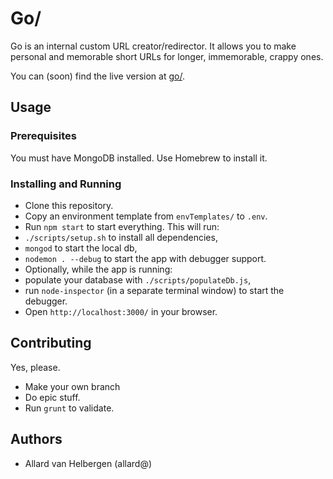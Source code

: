 # Go/

Go is an internal custom URL creator/redirector.
It allows you to make personal and memorable short URLs for longer, immemorable, crappy ones.

You can (soon) find the live version at [go/](http://go/).


## Usage

### Prerequisites

You must have MongoDB installed. Use Homebrew to install it.

### Installing and Running

- Clone this repository.
- Copy an environment template from `envTemplates/` to `.env`.
- Run `npm start` to start everything. This will run:
 - `./scripts/setup.sh` to install all dependencies,
 - `mongod` to start the local db,
 - `nodemon . --debug` to start the app with debugger support.
- Optionally, while the app is running:
 - populate your database with `./scripts/populateDb.js`,
 - run `node-inspector` (in a separate terminal window) to start the debugger.
- Open `http://localhost:3000/` in your browser.


## Contributing

Yes, please.

- Make your own branch
- Do epic stuff.
- Run `grunt` to validate.


## Authors

- Allard van Helbergen (allard@)
